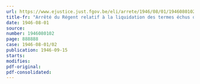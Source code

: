 ```yaml
---
url: https://www.ejustice.just.fgov.be/eli/arrete/1946/08/01/1946080102/justel
title-fr: "Arrêté du Régent relatif à la liquidation des termes échus de l'allocation d'estropié et non payés aux bénéficiaires décédés"
date: 1946-08-01
source:
number: 1946080102
page: 888888
case: 1946-08-01/02
publication: 1946-09-15
starts:
modifies:
pdf-original:
pdf-consolidated:
---
```


